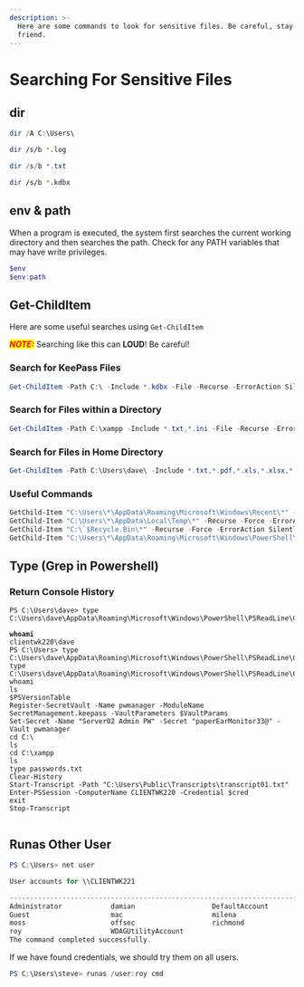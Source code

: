 ```yaml
---
description: >-
  Here are some commands to look for sensitive files. Be careful, stay quiet my
  friend.
---
```


# Searching For Sensitive Files

##

## dir

```powershell
dir /A C:\Users\
```

```bash
dir /s/b *.log
```

```powershell
dir /s/b *.txt
```

```bash
dir /s/b *.kdbx
```



## env & path

When a program is executed, the system first searches the current working directory and then searches the path. Check for any PATH variables that may have write privileges.

```powershell
$env
$env:path
```

## Get-ChildItem

Here are some useful searches using `Get-ChildItem`

_<mark style="color:red;">**NOTE:**</mark>_ Searching like this can **LOUD**! Be careful!

### Search for KeePass Files

```powershell
Get-ChildItem -Path C:\ -Include *.kdbx -File -Recurse -ErrorAction SilentlyContinue
```

### Search for Files within a Directory

```powershell
Get-ChildItem -Path C:\xampp -Include *.txt,*.ini -File -Recurse -ErrorAction SilentlyContinue
```

### Search for Files in Home Directory&#x20;

```powershell
Get-ChildItem -Path C:\Users\dave\ -Include *.txt,*.pdf,*.xls,*.xlsx,*.doc,*.docx -File -Recurse -ErrorAction SilentlyContinue
```

### Useful Commands

```powershell
GetChild-Item "C:\Users\*\AppData\Roaming\Microsoft\Windows\Recent\*" -Recurse -Force -ErrorAction SilentlyContinue
GetChild-Item "C:\Users\*\AppData\Local\Temp\*" -Recurse -Force -ErrorAction SilentlyContinue
GetChild-Item "C:\`$Recycle.Bin\*" -Recurse -Force -ErrorAction SilentlyContinue
GetChild-Item "C:\Users\*\AppData\Roaming\Microsoft\Windows\PowerShell\PSReadLine\ConsoleHost_history.txt" -Force -ErrorAction SilentlyContinue
```

## Type (Grep in Powershell)

### Return Console History

<pre class="language-powershell"><code class="lang-powershell">PS C:\Users\dave> type C:\Users\dave\AppData\Roaming\Microsoft\Windows\PowerShell\PSReadLine\ConsoleHost_history.txt
<strong>
</strong><strong>whoami
</strong>clientwk220\dave
PS C:\Users> type C:\Users\dave\AppData\Roaming\Microsoft\Windows\PowerShell\PSReadLine\ConsoleHost_history.txt
type C:\Users\dave\AppData\Roaming\Microsoft\Windows\PowerShell\PSReadLine\ConsoleHost_history.txt
whoami
ls
$PSVersionTable
Register-SecretVault -Name pwmanager -ModuleName SecretManagement.keepass -VaultParameters $VaultParams
Set-Secret -Name "Server02 Admin PW" -Secret "paperEarMonitor33@" -Vault pwmanager
cd C:\
ls
cd C:\xampp
ls
type passwords.txt
Clear-History
Start-Transcript -Path "C:\Users\Public\Transcripts\transcript01.txt"
Enter-PSSession -ComputerName CLIENTWK220 -Credential $cred
exit
Stop-Transcript

</code></pre>

##

## Runas Other User

```powershell
PS C:\Users> net user

User accounts for \\CLIENTWK221

-------------------------------------------------------------------------------
Administrator            damian                   DefaultAccount
Guest                    mac                      milena
moss                     offsec                   richmond
roy                      WDAGUtilityAccount
The command completed successfully.
```

If we have found credentials, we should try them on all users.

```powershell
PS C:\Users\steve> runas /user:roy cmd
```

